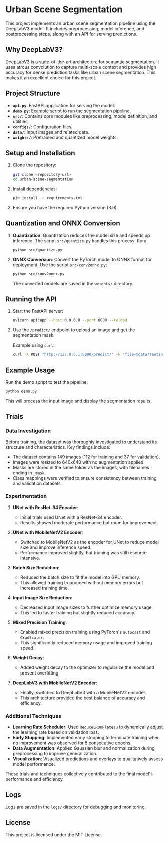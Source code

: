 # Urban Scene Segmentation

This project implements an urban scene segmentation pipeline using the DeepLabV3 model. It includes preprocessing, model inference, and postprocessing steps, along with an API for serving predictions.

## Why DeepLabV3?
DeepLabV3 is a state-of-the-art architecture for semantic segmentation. It uses atrous convolution to capture multi-scale context and provides high accuracy for dense prediction tasks like urban scene segmentation. This makes it an excellent choice for this project.

## Project Structure
- **`api.py`**: FastAPI application for serving the model.
- **`demo.py`**: Example script to run the segmentation pipeline.
- **`src/`**: Contains core modules like preprocessing, model definition, and utilities.
- **`configs/`**: Configuration files.
- **`data/`**: Input images and related data.
- **`weights/`**: Pretrained and quantized model weights.

## Setup and Installation

1. Clone the repository:
   ```bash
   git clone <repository-url>
   cd urban-scene-segmentation
   ```

2. Install dependencies:
   ```bash
   pip install -r requirements.txt
   ```

3. Ensure you have the required Python version (3.9).

## Quantization and ONNX Conversion

1. **Quantization**:
   Quantization reduces the model size and speeds up inference. The script `src/quantize.py` handles this process. Run:
   ```bash
   python src/quantize.py
   ```

2. **ONNX Conversion**:
   Convert the PyTorch model to ONNX format for deployment. Use the script `src/conv2onnx.py`:
   ```bash
   python src/conv2onnx.py
   ```

   The converted models are saved in the `weights/` directory.

## Running the API

1. Start the FastAPI server:
   ```bash
   uvicorn api:app --host 0.0.0.0 --port 8000 --reload
   ```

2. Use the `/predict/` endpoint to upload an image and get the segmentation mask.

   Example using `curl`:
   ```bash
   curl -X POST "http://127.0.0.1:8000/predict/" -F "file=@data/testing/image1.jpeg"
   ```

## Example Usage

Run the demo script to test the pipeline:
```bash
python demo.py
```

This will process the input image and display the segmentation results.

## Trials

### Data Investigation
Before training, the dataset was thoroughly investigated to understand its structure and characteristics. Key findings include:
- The dataset contains 149 images (112 for training and 37 for validation).
- Images were resized to 640x640 with no augmentation applied.
- Masks are stored in the same folder as the images, with filenames ending in `_mask`.
- Class mappings were verified to ensure consistency between training and validation datasets.

### Experimentation

1. **UNet with ResNet-34 Encoder**:
   - Initial trials used UNet with a ResNet-34 encoder.
   - Results showed moderate performance but room for improvement.

2. **UNet with MobileNetV2 Encoder**:
   - Switched to MobileNetV2 as the encoder for UNet to reduce model size and improve inference speed.
   - Performance improved slightly, but training was still resource-intensive.

3. **Batch Size Reduction**:
   - Reduced the batch size to fit the model into GPU memory.
   - This allowed training to proceed without memory errors but increased training time.

4. **Input Image Size Reduction**:
   - Decreased input image sizes to further optimize memory usage.
   - This led to faster training but slightly reduced accuracy.

5. **Mixed Precision Training**:
   - Enabled mixed precision training using PyTorch's `autocast` and `GradScaler`.
   - This significantly reduced memory usage and improved training speed.

6. **Weight Decay**:
   - Added weight decay to the optimizer to regularize the model and prevent overfitting.

7. **DeepLabV3 with MobileNetV2 Encoder**:
   - Finally, switched to DeepLabV3 with a MobileNetV2 encoder.
   - This architecture provided the best balance of accuracy and efficiency.

### Additional Techniques
- **Learning Rate Scheduler**: Used `ReduceLROnPlateau` to dynamically adjust the learning rate based on validation loss.
- **Early Stopping**: Implemented early stopping to terminate training when no improvement was observed for 5 consecutive epochs.
- **Data Augmentation**: Applied Gaussian blur and normalization during preprocessing to improve generalization.
- **Visualization**: Visualized predictions and overlays to qualitatively assess model performance.

These trials and techniques collectively contributed to the final model's performance and efficiency.

## Logs
Logs are saved in the `logs/` directory for debugging and monitoring.

## License
This project is licensed under the MIT License.